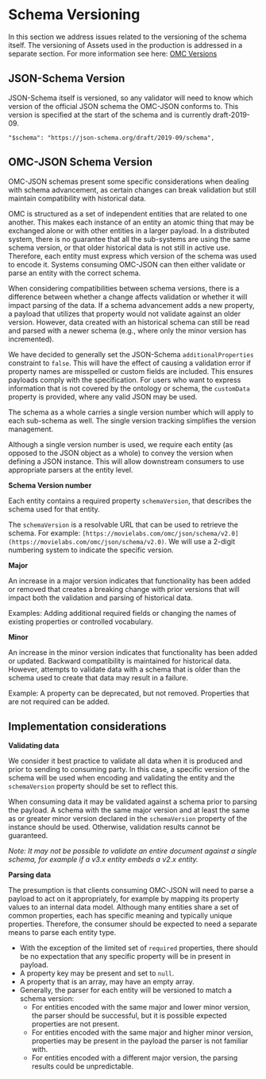# Schema Versioning
In this section we address issues related to the versioning of the schema itself. The versioning of Assets used in the production is addressed in a separate section. For more information see here: [OMC Versions](https://mc.movielabs.com/docs/ontology/assets/versions/introduction/)

## JSON-Schema Version
JSON-Schema itself is versioned, so any validator will need to know which version of the official JSON schema the OMC-JSON conforms to. This version is specified at the start of the schema and is currently draft-2019-09.

    "$schema": "https://json-schema.org/draft/2019-09/schema",

## OMC-JSON Schema Version
OMC-JSON schemas present some specific considerations when dealing with schema advancement, as certain changes can break validation but still maintain compatibility with historical data.

OMC is structured as a set of independent entities that are related to one another. This makes each instance of an entity an atomic thing that may be exchanged alone or with other entities in a larger payload. In a distributed system, there is no guarantee that all the sub-systems are using the same schema version, or that older historical data is not still in active use. Therefore, each entity must express which version of the schema was used to encode it. Systems consuming OMC-JSON can then either validate or parse an entity with the correct schema.

When considering compatibilities between schema versions, there is a difference between whether a change affects validation or whether it will impact parsing of the data. If a schema advancement adds a new property, a payload that utilizes that property would not validate against an older version. However, data created with an historical schema can still be read and parsed with a newer schema (e.g., where only the minor version has incremented).

We have decided to generally set the JSON-Schema `additionalProperties` constraint to `false`. This will have the effect of causing a validation error if property names are misspelled or custom fields are included. This ensures payloads comply with the specification. For users who want to express information that is not covered by the ontology or schema, the `customData` property is provided, where any valid JSON may be used.

The schema as a whole carries a single version number which will apply to each sub-schema as well. The single version tracking simplifies the version management.

Although a single version number is used, we require each entity (as opposed to the JSON object as a whole) to convey the version when defining a JSON instance. This will allow downstream consumers to use appropriate parsers at the entity level.

**Schema Version number**

Each entity contains a required property `schemaVersion`, that describes the schema used for that entity.

The `schemaVersion` is a resolvable URL that can be used to retrieve the schema. For example: `[https://movielabs.com/omc/json/schema/v2.0](https://movielabs.com/omc/json/schema/v2.0)`. We will use a 2-digit numbering system to indicate the specific version.

**Major**

An increase in a major version indicates that functionality has been added or removed that creates a breaking change with prior versions that will impact both the validation and parsing of historical data.

Examples: Adding additional required fields or changing the names of existing properties or controlled vocabulary.

**Minor**

An increase in the minor version indicates that functionality has been added or updated. Backward compatibility is maintained for historical data. However, attempts to validate data with a schema that is older than the schema used to create that data may result in a failure.

Example: A property can be deprecated, but not removed. Properties that are not required can be added.

## Implementation considerations
**Validating data**

We consider it best practice to validate all data when it is produced and prior to sending to consuming party. In this case, a specific version of the schema will be used when encoding and validating the entity and the `schemaVersion` property should be set to reflect this.

When consuming data it may be validated against a schema prior to parsing the payload. A schema with the same major version and at least the same as or greater minor version declared in the `schemaVersion` property of the instance should be used. Otherwise, validation results cannot be guaranteed.

*Note: It may not be possible to validate an entire document against a single schema, for example if a v3.x entity embeds a v2.x entity.*

**Parsing data**

The presumption is that clients consuming OMC-JSON will need to parse a payload to act on it appropriately, for example by mapping its property values to an internal data model. Although many entities share a set of common properties, each has specific meaning and typically unique properties. Therefore, the consumer should be expected to need a separate means to parse each entity type.

- With the exception of the limited set of `required` properties, there should be no expectation that any specific property will be in present in payload.
- A property key may be present and set to `null`.
- A property that is an array, may have an empty array.
- Generally, the parser for each entity will be versioned to match a schema version:
    - For entities encoded with the same major and lower minor version, the parser should be successful, but it is possible expected properties are not present.
    - For entities encoded with the same major and higher minor version, properties may be present in the payload the parser is not familiar with.
    - For entities encoded with a different major version, the parsing results could be unpredictable.

<!--
Copyright 2021-2023 Motion Picture Laboratories, Inc.
SPDX-License-Identifier: APACHE-2.0
-->
